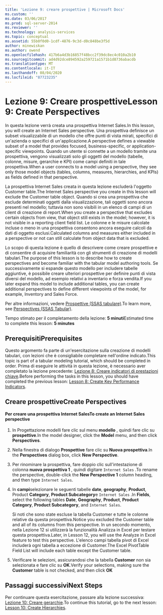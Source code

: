 ```yaml
---
title: 'Lezione 9: creare prospettive | Microsoft Docs'
ms.custom: ''
ms.date: 03/06/2017
ms.prod: sql-server-2014
ms.reviewer: ''
ms.technology: analysis-services
ms.topic: conceptual
ms.assetid: 55b0f0d0-1cdf-4876-9c3d-d0c848be3f5d
author: minewiskan
ms.author: owend
ms.openlocfilehash: 417b6a4d3b16857f48bcc2f39dc8ec4c010a2b10
ms.sourcegitcommit: ad4d92dce894592a259721a1571b1d8736abacdb
ms.translationtype: MT
ms.contentlocale: it-IT
ms.lasthandoff: 08/04/2020
ms.locfileid: "87723235"
---
```

# <a name="lesson-9-create-perspectives"></a><span data-ttu-id="1f924-102">Lezione 9: Creare prospettive</span><span class="sxs-lookup"><span data-stu-id="1f924-102">Lesson 9: Create Perspectives</span></span>
  <span data-ttu-id="1f924-103">In questa lezione verrà creata una prospettiva Internet Sales.</span><span class="sxs-lookup"><span data-stu-id="1f924-103">In this lesson, you will create an Internet Sales perspective.</span></span> <span data-ttu-id="1f924-104">Una prospettiva definisce un subset visualizzabile di un modello che offre punti di vista mirati, specifici di un'azienda o specifici di un'applicazione.</span><span class="sxs-lookup"><span data-stu-id="1f924-104">A perspective defines a viewable subset of a model that provides focused, business-specific, or application-specific viewpoints.</span></span> <span data-ttu-id="1f924-105">Quando un utente si connette a un modello tramite una prospettiva, vengono visualizzati solo gli oggetti del modello (tabelle, colonne, misure, gerarchie e KPI) come campi definiti in tale prospettiva.</span><span class="sxs-lookup"><span data-stu-id="1f924-105">When a user connects to a model using a perspective, they see only those model objects (tables, columns, measures, hierarchies, and KPIs) as fields defined in that perspective.</span></span>  
  
 <span data-ttu-id="1f924-106">La prospettiva Internet Sales creata in questa lezione escluderà l'oggetto Customer table.</span><span class="sxs-lookup"><span data-stu-id="1f924-106">The Internet Sales perspective you create in this lesson will exclude the Customer table object.</span></span> <span data-ttu-id="1f924-107">Quando si crea una prospettiva che esclude determinati oggetti dalla visualizzazione, tali oggetti sono ancora presenti nel modello; tuttavia non sono visibili in un elenco di campi di un client di creazione di report.</span><span class="sxs-lookup"><span data-stu-id="1f924-107">When you create a perspective that excludes certain objects from view, that object still exists in the model; however, it is not visible in a reporting client field list.</span></span> <span data-ttu-id="1f924-108">Le colonne e le misure calcolate incluse o meno in una prospettiva consentono ancora eseguire calcoli da dati di oggetto esclusi.</span><span class="sxs-lookup"><span data-stu-id="1f924-108">Calculated columns and measures either included in a perspective or not can still calculate from object data that is excluded.</span></span>  
  
 <span data-ttu-id="1f924-109">Lo scopo di questa lezione è quello di descrivere come creare prospettive e di consentire di acquisire familiarità con gli strumenti di creazione di modelli tabulari.</span><span class="sxs-lookup"><span data-stu-id="1f924-109">The purpose of this lesson is to describe how to create perspectives and become familiar with the tabular model authoring tools.</span></span> <span data-ttu-id="1f924-110">Se successivamente si espande questo modello per includere tabelle aggiuntive, è possibile creare ulteriori prospettive per definire punti di vista diversi del modello, ad esempio relativi a inventario e forza vendita.</span><span class="sxs-lookup"><span data-stu-id="1f924-110">If you later expand this model to include additional tables, you can create additional perspectives to define different viewpoints of the model, for example, Inventory and Sales Force.</span></span>  
  
 <span data-ttu-id="1f924-111">Per altre informazioni, vedere [Prospettive &#40;SSAS tabulare&#41;](tabular-models/perspectives-ssas-tabular.md).</span><span class="sxs-lookup"><span data-stu-id="1f924-111">To learn more, see [Perspectives &#40;SSAS Tabular&#41;](tabular-models/perspectives-ssas-tabular.md).</span></span>  
  
 <span data-ttu-id="1f924-112">Tempo stimato per il completamento della lezione: **5 minuti**</span><span class="sxs-lookup"><span data-stu-id="1f924-112">Estimated time to complete this lesson: **5 minutes**</span></span>  
  
## <a name="prerequisites"></a><span data-ttu-id="1f924-113">Prerequisiti</span><span class="sxs-lookup"><span data-stu-id="1f924-113">Prerequisites</span></span>  
 <span data-ttu-id="1f924-114">Questo argomento fa parte di un'esercitazione sulla creazione di modelli tabulari, con lezioni che è consigliabile completare nell'ordine indicato.</span><span class="sxs-lookup"><span data-stu-id="1f924-114">This topic is part of a tabular modeling tutorial, which should be completed in order.</span></span> <span data-ttu-id="1f924-115">Prima di eseguire le attività in questa lezione, è necessario aver completato la lezione precedente: [Lezione 8: Creare indicatori di prestazioni chiave](lesson-7-create-key-performance-indicators.md).</span><span class="sxs-lookup"><span data-stu-id="1f924-115">Before performing the tasks in this lesson, you should have completed the previous lesson: [Lesson 8: Create Key Performance Indicators](lesson-7-create-key-performance-indicators.md).</span></span>  
  
## <a name="create-perspectives"></a><span data-ttu-id="1f924-116">Creare prospettive</span><span class="sxs-lookup"><span data-stu-id="1f924-116">Create Perspectives</span></span>  
  
#### <a name="to-create-an-internet-sales-perspective"></a><span data-ttu-id="1f924-117">Per creare una prospettiva Internet Sales</span><span class="sxs-lookup"><span data-stu-id="1f924-117">To create an Internet Sales perspective</span></span>  
  
1.  <span data-ttu-id="1f924-118">In Progettazione modelli fare clic sul menu **modello** , quindi fare clic su **prospettive**.</span><span class="sxs-lookup"><span data-stu-id="1f924-118">In the model designer, click the **Model** menu, and then click **Perspectives**.</span></span>  
  
2.  <span data-ttu-id="1f924-119">Nella finestra di dialogo **Prospettive** fare clic su **Nuova prospettiva**.</span><span class="sxs-lookup"><span data-stu-id="1f924-119">In the **Perspectives** dialog box, click **New Perspective**.</span></span>  
  
3.  <span data-ttu-id="1f924-120">Per rinominare la prospettiva, fare doppio clic sull'intestazione di colonna **nuova prospettiva 1** , quindi digitare `Internet Sales` .</span><span class="sxs-lookup"><span data-stu-id="1f924-120">To rename the perspective, double-click the **New Perspective 1** column heading, and then type `Internet Sales`.</span></span>  
  
4.  <span data-ttu-id="1f924-121">In **campi**selezionare le seguenti tabelle **date**, **geography**, **Product**, Product **Category**, **Product Subcategory**e `Internet Sales` .</span><span class="sxs-lookup"><span data-stu-id="1f924-121">In **Fields**, select the following tables **Date**, **Geography**, **Product**, **Product Category**, **Product Subcategory**, and `Internet Sales`.</span></span>  
  
     <span data-ttu-id="1f924-122">Si noti che sono state escluse la tabella Customer e tutte le colonne relative da questa prospettiva.</span><span class="sxs-lookup"><span data-stu-id="1f924-122">Notice you excluded the Customer table and all of its columns from this perspective.</span></span> <span data-ttu-id="1f924-123">In un secondo momento, nella Lezione 12 si utilizzerà la funzionalità Analizza in Excel per testare questa prospettiva.</span><span class="sxs-lookup"><span data-stu-id="1f924-123">Later, in Lesson 12, you will use the Analyze in Excel feature to test this perspective.</span></span> <span data-ttu-id="1f924-124">L'elenco campi tabella pivot di Excel includerà ogni tabella a eccezione di Customer.</span><span class="sxs-lookup"><span data-stu-id="1f924-124">The Excel PivotTable Field List will include each table except the Customer table.</span></span>  
  
5.  <span data-ttu-id="1f924-125">Verificare le selezioni, assicurandosi che la tabella **Customer** non sia selezionata e fare clic su **OK**.</span><span class="sxs-lookup"><span data-stu-id="1f924-125">Verify your selections, making sure the **Customer** table is not checked, and then click **OK**</span></span>  
  
## <a name="next-steps"></a><span data-ttu-id="1f924-126">Passaggi successivi</span><span class="sxs-lookup"><span data-stu-id="1f924-126">Next Steps</span></span>  
 <span data-ttu-id="1f924-127">Per continuare questa esercitazione, passare alla lezione successiva: [Lezione 10: Creare gerarchie](lesson-9-create-hierarchies.md).</span><span class="sxs-lookup"><span data-stu-id="1f924-127">To continue this tutorial, go to the next lesson: [Lesson 10: Create Hierarchies](lesson-9-create-hierarchies.md).</span></span>  
  
  
